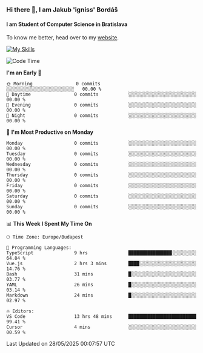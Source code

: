 ### Hi there 👋, I am Jakub 'igniss' Bordáš

#### I am Student of Computer Science in Bratislava
To know me better, head over to my [website](https://bordas.sk).

[![My Skills](https://skillicons.dev/icons?i=js,typescript,html,css,figma,svelte,vue,next,postgresql,nest,express,nodejs)](https://bordas.sk)


<!--START_SECTION:waka-->
![Code Time](http://img.shields.io/badge/Code%20Time-1%2C915%20hrs%2036%20mins-blue)

**I'm an Early 🐤** 

```text
🌞 Morning                0 commits           ░░░░░░░░░░░░░░░░░░░░░░░░░   00.00 % 
🌆 Daytime                0 commits           ░░░░░░░░░░░░░░░░░░░░░░░░░   00.00 % 
🌃 Evening                0 commits           ░░░░░░░░░░░░░░░░░░░░░░░░░   00.00 % 
🌙 Night                  0 commits           ░░░░░░░░░░░░░░░░░░░░░░░░░   00.00 % 
```
📅 **I'm Most Productive on Monday** 

```text
Monday                   0 commits           ░░░░░░░░░░░░░░░░░░░░░░░░░   00.00 % 
Tuesday                  0 commits           ░░░░░░░░░░░░░░░░░░░░░░░░░   00.00 % 
Wednesday                0 commits           ░░░░░░░░░░░░░░░░░░░░░░░░░   00.00 % 
Thursday                 0 commits           ░░░░░░░░░░░░░░░░░░░░░░░░░   00.00 % 
Friday                   0 commits           ░░░░░░░░░░░░░░░░░░░░░░░░░   00.00 % 
Saturday                 0 commits           ░░░░░░░░░░░░░░░░░░░░░░░░░   00.00 % 
Sunday                   0 commits           ░░░░░░░░░░░░░░░░░░░░░░░░░   00.00 % 
```


📊 **This Week I Spent My Time On** 

```text
🕑︎ Time Zone: Europe/Budapest

💬 Programming Languages: 
TypeScript               9 hrs               ████████████████░░░░░░░░░   64.84 % 
Vue.js                   2 hrs 3 mins        ████░░░░░░░░░░░░░░░░░░░░░   14.76 % 
Bash                     31 mins             █░░░░░░░░░░░░░░░░░░░░░░░░   03.77 % 
YAML                     26 mins             █░░░░░░░░░░░░░░░░░░░░░░░░   03.14 % 
Markdown                 24 mins             █░░░░░░░░░░░░░░░░░░░░░░░░   02.97 % 

🔥 Editors: 
VS Code                  13 hrs 48 mins      █████████████████████████   99.41 % 
Cursor                   4 mins              ░░░░░░░░░░░░░░░░░░░░░░░░░   00.59 % 
```


 Last Updated on 28/05/2025 00:07:57 UTC
<!--END_SECTION:waka-->
